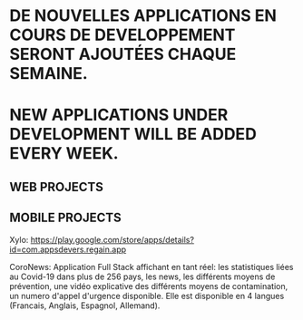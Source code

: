 # DE NOUVELLES APPLICATIONS EN COURS DE DEVELOPPEMENT SERONT AJOUTÉES CHAQUE SEMAINE.
# NEW APPLICATIONS UNDER DEVELOPMENT WILL BE ADDED EVERY WEEK.


## WEB PROJECTS ###

## MOBILE PROJECTS ###
Xylo: https://play.google.com/store/apps/details?id=com.appsdevers.regain.app

CoroNews: Application Full Stack affichant en tant réel:  les statistiques liées au Covid-19 dans plus de 256 pays, les news, les différents moyens de prévention, une vidéo explicative des différents moyens de contamination, un numero  d'appel d'urgence disponible. Elle est disponible en 4 langues (Francais, Anglais, Espagnol, Allemand).

